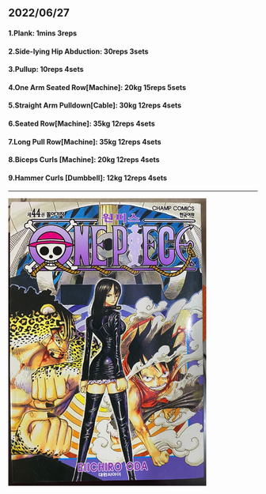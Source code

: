 ## 2022/06/27
#### 1.Plank: 1mins 3reps
#### 2.Side-lying Hip Abduction: 30reps 3sets
#### 3.Pullup: 10reps 4sets
#### 4.One Arm Seated Row\[Machine\]: 20kg 15reps 5sets
#### 5.Straight Arm Pulldown\[Cable\]: 30kg 12reps 4sets
#### 6.Seated Row\[Machine\]: 35kg 12reps 4sets
#### 7.Long Pull Row\[Machine]: 35kg 12reps 4sets
#### 8.Biceps Curls \[Machine\]: 20kg 12reps 4sets
#### 9.Hammer Curls \[Dumbbell\]: 12kg 12reps 4sets

---

<img src='./_resources/__044.png' width='400px' />
